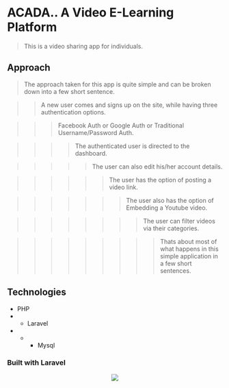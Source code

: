 # ACADA.. A Video E-Learning Platform
> This is a video sharing app for individuals.

## Approach
> The approach taken for this app is quite simple and can be broken down into a few short sentence.

>> A new user comes and signs up on the site, while having three authentication options.

>>> Facebook Auth or Google Auth or Traditional Username/Password Auth.

>>>> The authenticated user is directed to the dashboard.

>>>>>The user can also edit his/her account details.

>>>>>> The user has the option of posting a video link.

>>>>>>> The user also has the option of Embedding a Youtube video.

>>>>>>>> The user can filter videos via their categories.

>>>>>>>>> Thats about most of what happens in this simple application in a few short sentences.

## Technologies
- PHP
- - Laravel
- - - Mysql

### Built with Laravel
<p align="center"><img src="https://laravel.com/assets/img/components/logo-laravel.svg"></p>

